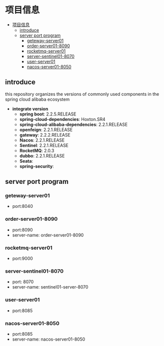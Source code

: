 # 项目信息

<!-- @import "[TOC]" {cmd="toc" depthFrom=1 depthTo=6 orderedList=false} -->

<!-- code_chunk_output -->

- [项目信息](#项目信息)
  - [introduce](#introduce)
  - [server port program](#server-port-program)
    - [geteway-server01](#geteway-server01)
    - [order-server01-8090](#order-server01-8090)
    - [rocketmq-server01](#rocketmq-server01)
    - [server-sentinel01-8070](#server-sentinel01-8070)
    - [user-server01](#user-server01)
    - [nacos-server01-8050](#nacos-server01-8050)

<!-- /code_chunk_output -->

## introduce

this repository organizes the versions of commonly used components in the spring cloud alibaba ecosystem

* **integrate version**
  * **spring boot**: 2.2.5.RELEASE
  * **spring-cloud-dependencies**: Hoxton.SR4
  * **spring-cloud-alibaba-dependencies**: 2.2.1.RELEASE
  * **openfeign**: 2.2.1.RELEASE
  * **gateway**: 2.2.2.RELEASE
  * **Nacos**: 2.2.1.RELEASE
  * **Sentinel**: 2.2.1.RELEASE
  * **RocketMQ**: 2.0.3
  * **dubbo**: 2.2.1.RELEASE
  * **Seata**: 
  * **spring-security**:

## server port program

### geteway-server01

* port:8040

### order-server01-8090

* port:8090
* server-name: order-server01-8090

### rocketmq-server01

* port:9000

### server-sentinel01-8070

* port: 8070
* server-name: sentinel01-server-8070

### user-server01

* port:8085

### nacos-server01-8050

* port:8085
* server-name: nacos-server01-8050